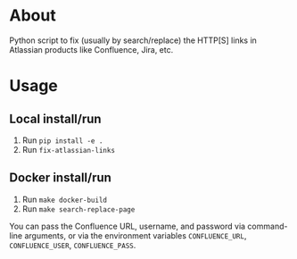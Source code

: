 # About

Python script to fix (usually by search/replace) the HTTP[S] links in Atlassian products like Confluence, Jira, etc.

# Usage

## Local install/run
1. Run `pip install -e .`
2. Run `fix-atlassian-links`

## Docker install/run
1. Run `make docker-build`
2. Run `make search-replace-page`

You can pass the Confluence URL, username, and password via command-line arguments,
or via the environment variables `CONFLUENCE_URL`, `CONFLUENCE_USER`, `CONFLUENCE_PASS`.
